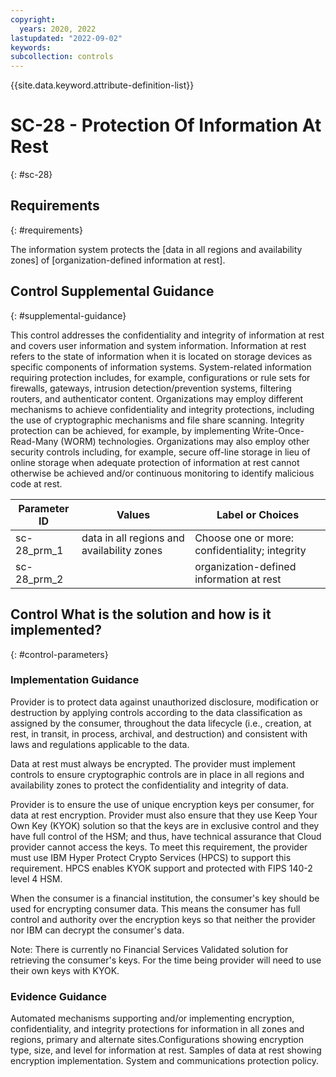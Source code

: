 ```yaml
---
copyright:
  years: 2020, 2022
lastupdated: "2022-09-02"
keywords: 
subcollection: controls
---
```



{{site.data.keyword.attribute-definition-list}}


# SC-28 - Protection Of Information At Rest
{: #sc-28}

## Requirements
{: #requirements}

The information system protects the [data in all regions and availability zones] of [organization-defined information at rest].

## Control Supplemental Guidance
{: #supplemental-guidance}

This control addresses the confidentiality and integrity of information at rest and covers user information and system information. Information at rest refers to the state of information when it is located on storage devices as specific components of information systems. System-related information requiring protection includes, for example, configurations or rule sets for firewalls, gateways, intrusion detection/prevention systems, filtering routers, and authenticator content. Organizations may employ different mechanisms to achieve confidentiality and integrity protections, including the use of cryptographic mechanisms and file share scanning. Integrity protection can be achieved, for example, by implementing Write-Once-Read-Many (WORM) technologies. Organizations may also employ other security controls including, for example, secure off-line storage in lieu of online storage when adequate protection of information at rest cannot otherwise be achieved and/or continuous monitoring to identify malicious code at rest.

| Parameter ID | Values | Label or Choices |
|---|---|---|
| sc-28_prm_1 | data in all regions and availability zones | Choose one or more: confidentiality; integrity |
| sc-28_prm_2 |  | organization-defined information at rest |

## Control What is the solution and how is it implemented?
{: #control-parameters}

### Implementation Guidance

Provider is to protect data against unauthorized disclosure, modification or destruction by applying controls according to the data classification as assigned by the consumer, throughout the data lifecycle (i.e., creation, at rest, in transit, in process, archival, and destruction) and consistent with laws and regulations applicable to the data.

Data at rest must always be encrypted.  The provider must implement controls to ensure cryptographic controls are in place in all regions and availability zones to protect the confidentiality and integrity of data.

Provider is to ensure the use of unique encryption keys per consumer, for data at rest encryption.  Provider must also ensure that they use Keep Your Own Key (KYOK) solution so that the keys are in exclusive control and they have full control of the HSM; and thus, have technical assurance that Cloud provider cannot access the keys.  To meet this requirement, the provider must use IBM Hyper Protect Crypto Services (HPCS) to support this requirement.  HPCS enables KYOK support and protected with FIPS 140-2 level 4 HSM.

When the consumer is a financial institution, the consumer&#39;s key should be used for encrypting consumer data. This means the consumer has full control and authority over the encryption keys so that neither the provider nor IBM can decrypt the consumer&#39;s data.

Note: There is currently no Financial Services Validated solution for retrieving the consumer&#39;s keys. For the time being provider will need to use their own keys with KYOK.

### Evidence Guidance

Automated mechanisms supporting and/or implementing encryption, confidentiality, and integrity protections for information in all zones and regions, primary and alternate sites.Configurations showing encryption type, size, and level for information at rest. Samples of data at rest showing encryption implementation. System and communications protection policy.


